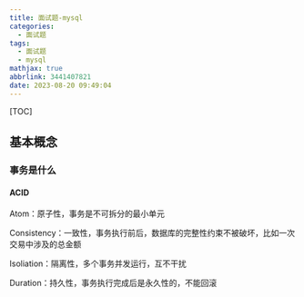 ```yaml
---
title: 面试题-mysql
categories:
  - 面试题
tags:
  - 面试题
  - mysql
mathjax: true
abbrlink: 3441407821
date: 2023-08-20 09:49:04
---
```


[TOC]

<!--more-->

## 基本概念

### 事务是什么



#### ACID

Atom：原子性，事务是不可拆分的最小单元

Consistency：一致性，事务执行前后，数据库的完整性约束不被破坏，比如一次交易中涉及的总金额

Isoliation：隔离性，多个事务并发运行，互不干扰

Duration：持久性，事务执行完成后是永久性的，不能回滚